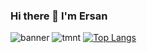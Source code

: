 ### Hi there 👋 I'm Ersan
![banner](https://github.com/realersy/realersy/assets/12517589/290bd10a-b581-488e-b201-c6bbd252dce8)
![tmnt](https://github.com/realersy/realersy/assets/12517589/9a535259-b329-4233-95d9-d41cbbc35ddd)
 [![Top Langs](https://github-readme-stats.vercel.app/api/top-langs/?username=realersy&layout=compact&theme=dracula)](https://github.com/realersy/github-readme-stats) 
